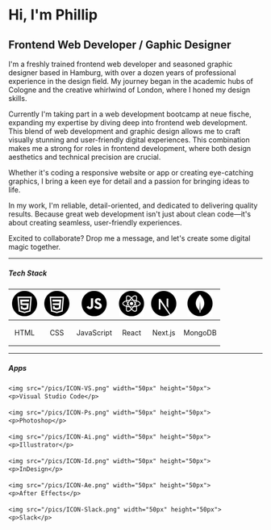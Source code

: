 # Hi, I'm Phillip
## Frontend Web Developer / Gaphic Designer

I'm a freshly trained frontend web developer and seasoned graphic designer based in Hamburg, with over a dozen years of professional experience in the design field. My journey began in the academic hubs of Cologne and the creative whirlwind of London, where I honed my design skills.

Currently I'm taking part in a web development bootcamp at neue fische, expanding my expertise by diving deep into frontend web development. This blend of web development and graphic design allows me to craft visually stunning and user-friendly digital experiences. This combination makes me a strong for roles in frontend development, where both design aesthetics and technical precision are crucial. 

Whether it's coding a responsive website or app or creating eye-catching graphics, I bring a keen eye for detail and a passion for bringing ideas to life.

In my work, I'm reliable, detail-oriented, and dedicated to delivering quality results. Because great web development isn't just about clean code—it's about creating seamless, user-friendly experiences.

Excited to collaborate? Drop me a message, and let's create some digital magic together.

---

##### Tech Stack
   | <img src="/pics/ICON-HTML.png" width="50px" height="50px"> | <img src="/pics/ICON-CSS.png" width="50px" height="50px"> | <img src="/pics/ICON-JS.png" width="50px" height="50px"> | <img src="/pics/ICON-React.png" width="50px" height="50px"> | <img src="/pics/ICON-Next.png" width="50px" height="50px"> | <img src="/pics/ICON-MongoDB.png" width="50px" height="50px"> | 
   |    :----:   |    :----:   |    :----:   |    :----:   |    :----:   |    :----:   |
   | <p>HTML</p> | <p>CSS</p> | <p>JavaScript</p> | <p>React</p> | <p>Next.js</p> | <p>MongoDB</p> |


---

##### Apps

    <img src="/pics/ICON-VS.png" width="50px" height="50px">
    <p>Visual Studio Code</p>

    <img src="/pics/ICON-Ps.png" width="50px" height="50px">
    <p>Photoshop</p>

    <img src="/pics/ICON-Ai.png" width="50px" height="50px">
    <p>Illustrator</p>

    <img src="/pics/ICON-Id.png" width="50px" height="50px">
    <p>InDesign</p>

    <img src="/pics/ICON-Ae.png" width="50px" height="50px">
    <p>After Effects</p>

    <img src="/pics/ICON-Slack.png" width="50px" height="50px">
    <p>Slack</p>
